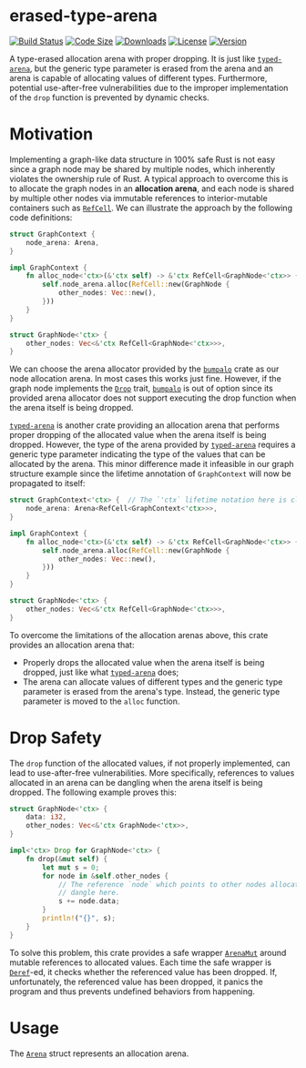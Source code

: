 # erased-type-arena

[![Build Status](https://img.shields.io/docsrs/erased-type-arena)](https://docs.rs/erased-type-arena/0.1.0/erased_type_arena)
[![Code Size](https://img.shields.io/github/languages/code-size/Lancern/erased-type-arena)](https://github.com/Lancern/erased-type-arena)
[![Downloads](https://img.shields.io/crates/d/erased-type-arena)](https://crates.io/crates/erased-type-arena)
[![License](https://img.shields.io/crates/l/erased-type-arena)](https://github.com/Lancern/erased-type-arena/blob/master/LICENSE)
[![Version](https://img.shields.io/crates/v/erased-type-arena)](https://crates.io/crates/erased-type-arena)

A type-erased allocation arena with proper dropping. It is just like [`typed-arena`], but the
generic type parameter is erased from the arena and an arena is capable of allocating values of
different types. Furthermore, potential use-after-free vulnerabilities due to the improper
implementation of the `drop` function is prevented by dynamic checks.

# Motivation

Implementing a graph-like data structure in 100% safe Rust is not easy since a graph node may
be shared by multiple nodes, which inherently violates the ownership rule of Rust. A typical
approach to overcome this is to allocate the graph nodes in an **allocation arena**, and each
node is shared by multiple other nodes via immutable references to interior-mutable containers
such as [`RefCell`]. We can illustrate the approach by the following code definitions:

```rust
struct GraphContext {
    node_arena: Arena,
}

impl GraphContext {
    fn alloc_node<'ctx>(&'ctx self) -> &'ctx RefCell<GraphNode<'ctx>> {
        self.node_arena.alloc(RefCell::new(GraphNode {
            other_nodes: Vec::new(),
        }))
    }
}

struct GraphNode<'ctx> {
    other_nodes: Vec<&'ctx RefCell<GraphNode<'ctx>>>,
}
```

We can choose the arena allocator provided by the [`bumpalo`] crate as our node allocation
arena. In most cases this works just fine. However, if the graph node implements the [`Drop`]
trait, [`bumpalo`] is out of option since its provided arena allocator does not support
executing the drop function when the arena itself is being dropped.

[`typed-arena`] is another crate providing an allocation arena that performs proper dropping
of the allocated value when the arena itself is being dropped. However, the type of the arena
provided by [`typed-arena`] requires a generic type parameter indicating the type of the values
that can be allocated by the arena. This minor difference made it infeasible in our graph
structure example since the lifetime annotation of `GraphContext` will now be propagated to
itself:

```rust
struct GraphContext<'ctx> {  // The `'ctx` lifetime notation here is clearly inappropriate
    node_arena: Arena<RefCell<GraphContext<'ctx>>>,
}

impl GraphContext {
    fn alloc_node<'ctx>(&'ctx self) -> &'ctx RefCell<GraphNode<'ctx>> {
        self.node_arena.alloc(RefCell::new(GraphNode {
            other_nodes: Vec::new(),
        }))
    }
}

struct GraphNode<'ctx> {
    other_nodes: Vec<&'ctx RefCell<GraphNode<'ctx>>>,
}
```

To overcome the limitations of the allocation arenas above, this crate provides an allocation
arena that:
* Properly drops the allocated value when the arena itself is being dropped, just like what
  [`typed-arena`] does;
* The arena can allocate values of different types and the generic type parameter is erased from
  the arena's type. Instead, the generic type parameter is moved to the `alloc` function.

# Drop Safety

The `drop` function of the allocated values, if not properly implemented, can lead to
use-after-free vulnerabilities. More specifically, references to values allocated in an arena
can be dangling when the arena itself is being dropped. The following example proves this:

```rust
struct GraphNode<'ctx> {
    data: i32,
    other_nodes: Vec<&'ctx GraphNode<'ctx>>,
}

impl<'ctx> Drop for GraphNode<'ctx> {
    fn drop(&mut self) {
        let mut s = 0;
        for node in &self.other_nodes {
            // The reference `node` which points to other nodes allocated in the same arena may
            // dangle here.
            s += node.data;
        }
        println!("{}", s);
    }
}
```

To solve this problem, this crate provides a safe wrapper [`ArenaMut`] around mutable references
to allocated values. Each time the safe wrapper is [`Deref`]-ed, it checks whether the
referenced value has been dropped. If, unfortunately, the referenced value has been dropped,
it panics the program and thus prevents undefined behaviors from happening.

# Usage

The [`Arena`] struct represents an allocation arena.

[`Arena`]: https://docs.rs/erased-type-arena/0.1.0/erased_type_arena/struct.Arena.html
[`ArenaMut`]: https://docs.rs/erased-type-arena/0.1.0/erased_type_arena/struct.ArenaMut.html
[`bumpalo`]: https://crates.io/crates/bumpalo
[`Deref`]: https://doc.rust-lang.org/std/ops/trait.Deref.html
[`Drop`]: https://doc.rust-lang.org/std/ops/trait.Drop.html
[`RefCell`]: https://doc.rust-lang.org/std/cell/struct.RefCell.html
[`typed-arena`]: https://crates.io/crates/typed-arena
